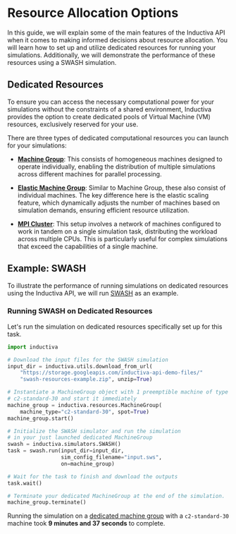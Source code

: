 # Resource Allocation Options

In this guide, we will explain some of the main features of the Inductiva API
when it comes to making informed decisions about resource allocation. You will
learn how to set up and utilize dedicated resources for running your simulations.
Additionally, we will demonstrate the performance of these resources using a SWASH
simulation.

## Dedicated Resources

To ensure you can access the necessary computational power for your simulations
without the constraints of a shared environment, Inductiva provides the option
to create dedicated pools of Virtual Machine (VM) resources, exclusively reserved
for your use.

There are three types of dedicated computational resources you can launch for your
simulations:

- [**Machine Group**](https://docs.inductiva.ai/en/latest/api_reference/computational_resources/machinegroup_class.html): 
  This consists of homogeneous machines designed to operate individually,
  enabling the distribution of multiple simulations across different machines for
  parallel processing.
  
- [**Elastic Machine Group**](http://docs.inductiva.ai/en/latest/api_reference/computational_resources/elasticgroup_class.html): 
  Similar to Machine Group, these also consist of individual machines. The key
  difference here is the elastic scaling feature, which dynamically adjusts the
  number of machines based on simulation demands, ensuring efficient resource utilization.
  
- [**MPI Cluster**](http://docs.inductiva.ai/en/latest/api_reference/computational_resources/mpicluster_class.html): 
  This setup involves a network of machines configured to work in tandem on a
  single simulation task, distributing the workload across multiple CPUs. This is
  particularly useful for complex simulations that exceed the capabilities of a
  single machine.

## Example: SWASH

To illustrate the performance of running simulations on dedicated resources using
the Inductiva API, we will run [SWASH](https://tutorials.inductiva.ai/simulators/SWASH.html)
as an example.

### Running SWASH on Dedicated Resources

Let's run the simulation on dedicated resources specifically set up for this task.

```python
import inductiva

# Download the input files for the SWASH simulation
input_dir = inductiva.utils.download_from_url(
    "https://storage.googleapis.com/inductiva-api-demo-files/"
    "swash-resources-example.zip", unzip=True)

# Instantiate a MachineGroup object with 1 preemptible machine of type
# c2-standard-30 and start it immediately
machine_group = inductiva.resources.MachineGroup(
    machine_type="c2-standard-30", spot=True)
machine_group.start()

# Initialize the SWASH simulator and run the simulation
# in your just launched dedicated MachineGroup
swash = inductiva.simulators.SWASH()
task = swash.run(input_dir=input_dir,
                 sim_config_filename="input.sws",
                 on=machine_group)

# Wait for the task to finish and download the outputs
task.wait()

# Terminate your dedicated MachineGroup at the end of the simulation.
machine_group.terminate()
```

Running the simulation on a [dedicated machine group](#dedicated-resources) with
a `c2-standard-30` machine took **9 minutes and 37 seconds** to complete.
